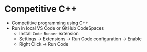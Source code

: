 # Competitive C++

- Competitive programming using C++
- Run in local VS Code or GitHub CodeSpaces
    - Install `Code Runner` extension
    - Settings &rarr; Extensions &rarr; Run Code configuration &rarr; Enable
    - Right Click &rarr; Run Code
